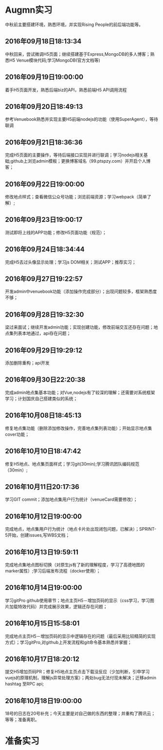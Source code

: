 # Augmn实习
中秋前主要搭建环境，熟悉环境，并实现Rising People的前后端功能等。
## 2016年09月18日18:13:34
中秋回来，尝试微调H5页面；继续搭建基于Express,MongoDB的多人博客；熟悉H5 Venue模块代码;学习MongoDB(官方文档等)
## 2016年09月19日19:00:00
着手H5页面开发，熟悉后端biz的API，熟悉前端H5 API调用流程
## 2016年09月20日18:49:13
参考Venuebook熟悉并实现主要H5前端nodejs的功能（使用SuperAgent），等待联调
## 2016年09月21日18:36:36
完成H5页面的主要操作，等待后端接口实现并进行联调；学习nodejs相关基础;github上浏览admin模板；更换博客域名（99.ptspzy.com）并开启个人博客；
## 2016年09月22日19:00:00
修改地点样式；查看微信公众号功能；浏览前端资源；学习webpack（简单了解）;
## 2016年09月23日19:00:17
测试即将上线的APP功能；修改H5页面功能（规范）；
## 2016年09月24日18:34:44
完成H5去过头像显示处理；学习js DOM相关；测试APP；推荐实习；
## 2016年09月27日19:22:57
开发admin中venuebook功能（添加操作完成部分）；出现问题较多，框架熟悉度不够；
## 2016年09月28日19:32:30
梁过来面试；继续开发admin功能；实现创建功能，修改前端交互还存在问题；地点集列表本地通过，api存在问题；
## 2016年09月29日19:29:12
添加删除重构；api开发
## 2016年09月30日22:20:38
完成admin地点集基本功能；对Vue,nodejs有了较深的理解；还需要对系统框架学习；计划国庆自己搭建类似的系统；
## 2016年10月08日18:45:13
修复地点集功能（删除添加修改操作，完善地点集列表功能）；开始显示地点集cover功能；
## 2016年10月10日18:47:42
修复H5地点、地点集页面样式；学习git(30min);学习腾讯团队编码规范（30min）;
## 2016年10月11日20:17:36
学习GIT commit；添加地点集用户行为统计（venueCard需要修改）；
## 2016年10月12日19:00:00
完成地点，地点集用户行为统计（地点卡片处出现闭包问题，已解决）；SPRINT-5开始，创建issues,写WBS文档；
## 2016年10月13日19:59:11
完成地点集地点图标切换（对原生js有了新的理解程度，学习了高德地图的marker属性）;学习后端发布流程（docker使用）；
## 2016年10月14日19:00:00
学习gitPro github使用章节；地点主页H5－增加页码的显示（css学习，学习图片加载特效代码）并完成展示效果，逻辑还存在问题；
## 2016年10月15日15:58:01
完成地点主页H5－增加页码的显示中逻辑存在的问题（最后采用比较精简的实现方式）；学习gitPro,对github上开发流程和git命令基本熟悉并掌握；
## 2016年10月17日18:20:12
提交H5增加页码PR；修复H5地点主页点击下载没反应（少加判断，引申学习vuejs的原理机制，理解js异常处理方案）；两处bug无法付现未解决；迁移admin hashtag 至RPC api;
## 2016年10月18日19:00:00
18号的日志在20号补充；今天主要是对自己做的东西的整理；并重构了腾讯云；等等；准备离职。

# 准备实习